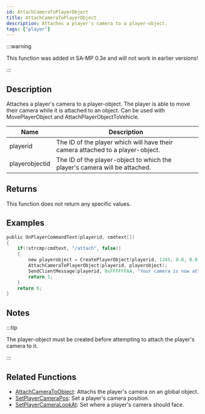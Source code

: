 ```yaml
---
id: AttachCameraToPlayerObject
title: AttachCameraToPlayerObject
description: Attaches a player's camera to a player-object.
tags: ["player"]
---
```


:::warning

This function was added in SA-MP 0.3e and will not work in earlier versions!

:::

## Description

Attaches a player's camera to a player-object. The player is able to move their camera while it is attached to an object. Can be used with MovePlayerObject and AttachPlayerObjectToVehicle.

| Name | Description |
| --- | --- |
| playerid | The ID of the player which will have their camera attached to a player-object. |
| playerobjectid | The ID of the player-object to which the player's camera will be attached. |

## Returns

This function does not return any specific values.

## Examples

```c
public OnPlayerCommandText(playerid, cmdtext[])
{
    if(!strcmp(cmdtext, "/attach", false))
    {
        new playerobject = CreatePlayerObject(playerid, 1245, 0.0, 0.0, 3.0, 0.0, 0.0, 0.0);
        AttachCameraToPlayerObject(playerid, playerobject);
        SendClientMessage(playerid, 0xFFFFFFAA, "Your camera is now attached to an object.");
        return 1;
    }
    return 0;
}
```

## Notes

:::tip

The player-object must be created before attempting to attach the player's camera to it.

:::

## Related Functions

- [AttachCameraToObject](AttachCameraToObject.md): Attachs the player's camera on an global object.
- [SetPlayerCameraPos](SetPlayerCameraPos.md): Set a player's camera position.
- [SetPlayerCameraLookAt](SetPlayerCameraLookAt.md): Set where a player's camera should face.
